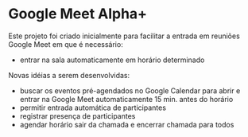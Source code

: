 # Google Meet Alpha+

Este projeto foi criado inicialmente para facilitar a entrada em reuniões Google Meet em que é necessário:

- entrar na sala automaticamente em horário determinado


Novas idéias a serem desenvolvidas:

- buscar os eventos pré-agendados no Google Calendar para abrir e entrar na Google Meet automaticamente 15 min. antes do horário
- permitir entrada automática de participantes
- registrar presença de participantes
- agendar horário sair da chamada e encerrar chamada para todos